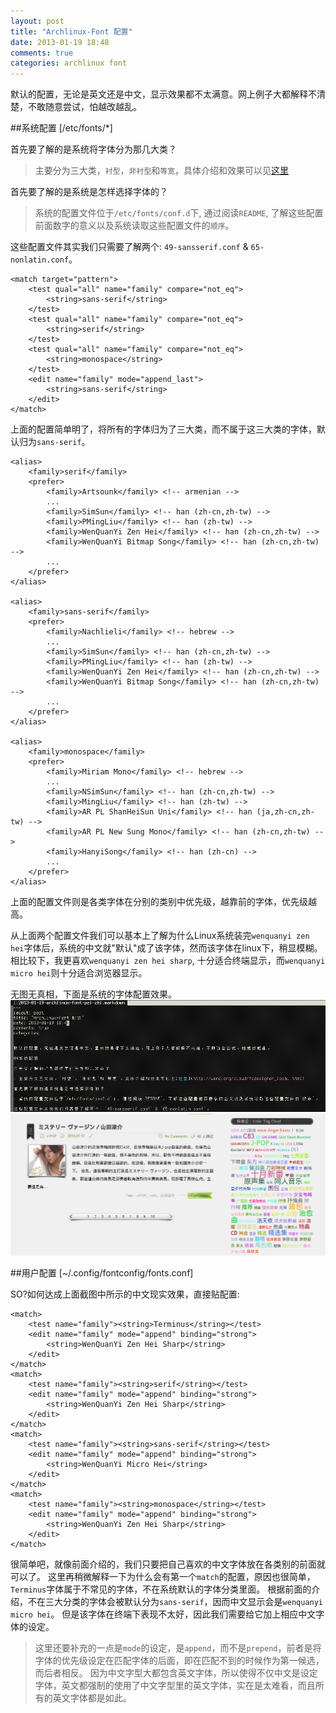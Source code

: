```yaml
---
layout: post
title: "Archlinux-Font 配置"
date: 2013-01-19 18:48
comments: true
categories: archlinux font
---
```


默认的配置，无论是英文还是中文，显示效果都不太满意。网上例子大都解释不清楚，不敢随意尝试，怕越改越乱。

##系统配置 [/etc/fonts/*]

首先要了解的是系统将字体分为那几大类？

> 主要分为三大类，`衬型`，`非衬型`和`等宽`，具体介绍和效果可以见[这里](http://wenq.org/cloud/fcdesigner_local.html)

首先要了解的是系统是怎样选择字体的？

> 系统的配置文件位于`/etc/fonts/conf.d`下, 通过阅读`README`, 了解这些配置前面数字的意义以及系统读取这些配置文件的`顺序`。

这些配置文件其实我们只需要了解两个: `49-sansserif.conf` & `65-nonlatin.conf`。
``` 
<match target="pattern">
    <test qual="all" name="family" compare="not_eq">
        <string>sans-serif</string>
    </test>
    <test qual="all" name="family" compare="not_eq">
        <string>serif</string>
    </test>
    <test qual="all" name="family" compare="not_eq">
        <string>monospace</string>
    </test>
    <edit name="family" mode="append_last">
        <string>sans-serif</string>
    </edit>
</match>
```
上面的配置简单明了，将所有的字体归为了三大类，而不属于这三大类的字体，默认归为`sans-serif`。

```
<alias>
    <family>serif</family>
    <prefer>
        <family>Artsounk</family> <!-- armenian -->
        ...
        <family>SimSun</family> <!-- han (zh-cn,zh-tw) -->
        <family>PMingLiu</family> <!-- han (zh-tw) -->
        <family>WenQuanYi Zen Hei</family> <!-- han (zh-cn,zh-tw) -->
        <family>WenQuanYi Bitmap Song</family> <!-- han (zh-cn,zh-tw) -->
        ...
    </prefer>
</alias>

<alias>
    <family>sans-serif</family>
    <prefer>
        <family>Nachlieli</family> <!-- hebrew -->
        ...
        <family>SimSun</family> <!-- han (zh-cn,zh-tw) -->
        <family>PMingLiu</family> <!-- han (zh-tw) -->
        <family>WenQuanYi Zen Hei</family> <!-- han (zh-cn,zh-tw) -->
        <family>WenQuanYi Bitmap Song</family> <!-- han (zh-cn,zh-tw) -->
        ...
    </prefer>
</alias>

<alias>
    <family>monospace</family>
    <prefer>
        <family>Miriam Mono</family> <!-- hebrew -->
        ...
        <family>NSimSun</family> <!-- han (zh-cn,zh-tw) -->
        <family>MingLiu</family> <!-- han (zh-tw) -->
        <family>AR PL ShanHeiSun Uni</family> <!-- han (ja,zh-cn,zh-tw) -->
        <family>AR PL New Sung Mono</family> <!-- han (zh-cn,zh-tw) -->
        <family>HanyiSong</family> <!-- han (zh-cn) -->
        ...
    </prefer>
</alias>
```
上面的配置文件则是各类字体在分别的类别中优先级，越靠前的字体，优先级越高。

从上面两个配置文件我们可以基本上了解为什么Linux系统装完`wenquanyi zen hei`字体后，系统的中文就"默认"成了该字体，然而该字体在linux下，稍显模糊。
相比较下，我更喜欢`wenquanyi zen hei sharp`, 十分适合终端显示，而`wenquanyi micro hei`则十分适合浏览器显示。

无图无真相，下面是系统的字体配置效果。
![urxvt-zh-screenshot.png](/images/urxvt-zh-screenshot.png)
![chromium-zh-screenshot.png](/images/chromium-zh-screenshot.png)

##用户配置 [~/.config/fontconfig/fonts.conf]

SO?如何达成上面截图中所示的中文现实效果，直接贴配置:
```
<match>
    <test name="family"><string>Terminus</string></test>
    <edit name="family" mode="append" binding="strong">
        <string>WenQuanYi Zen Hei Sharp</string>
    </edit>
</match>
<match>
    <test name="family"><string>serif</string></test>
    <edit name="family" mode="append" binding="strong">
        <string>WenQuanYi Zen Hei Sharp</string>
    </edit>
</match>
<match>
    <test name="family"><string>sans-serif</string></test>
    <edit name="family" mode="append" binding="strong">
        <string>WenQuanYi Micro Hei</string>
    </edit>
</match>
<match>
    <test name="family"><string>monospace</string></test>
    <edit name="family" mode="append" binding="strong">
        <string>WenQuanYi Zen Hei Sharp</string>
    </edit>
</match>
```
很简单吧，就像前面介绍的，我们只要把自己喜欢的中文字体放在各类别的前面就可以了。
这里再稍微解释一下为什么会有第一个`match`的配置，原因也很简单，`Terminus`字体属于不常见的字体，不在系统默认的字体分类里面。
根据前面的介绍，不在三大分类的字体会被默认分为`sans-serif`，因而中文显示会是`wenquanyi micro hei`。
但是该字体在终端下表现不太好，因此我们需要给它加上相应中文字体的设定。
> 这里还要补充的一点是`mode`的设定，是`append`，而不是`prepend`，前者是将字体的优先级设定在匹配字体的后面，即在匹配不到的时候作为第一候选，而后者相反。
> 因为中文字型大都包含英文字体，所以使得不仅中文是设定字体，英文都强制的使用了中文字型里的英文字体，实在是太难看，而且所有的英文字体都是如此。
